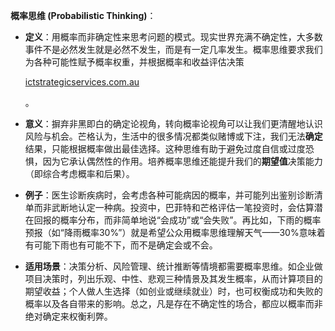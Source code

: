 **概率思维 (Probabilistic Thinking)**：

- **定义**：用概率而非确定性来思考问题的模式。现实世界充满不确定性，大多数事件不是必然发生就是必然不发生，而是有一定几率发生。概率思维要求我们为各种可能性赋予概率权重，并根据概率和收益评估决策​
    
    [ictstrategicservices.com.au](https://www.ictstrategicservices.com.au/2017/07/14/113-fantastic-thinking-tools-from-farnam-street/#:~:text=10,Numeracy%2FBayesian%20Updating)
    
    。
- **意义**：摒弃非黑即白的确定论视角，转向概率论视角可以让我们更清醒地认识风险与机会。芒格认为，生活中的很多情况都类似赌博或下注，我们无法**确定**结果，只能根据概率做出最佳选择。这种思维有助于避免过度自信或过度恐惧，因为它承认偶然性的作用。培养概率思维还能提升我们的**期望值**决策能力（即综合考虑概率和后果）。
- **例子**：医生诊断疾病时，会考虑各种可能病因的概率，并可能列出鉴别诊断清单而非武断地认定一种病。投资中，巴菲特和芒格评估一笔投资时，会估算潜在回报的概率分布，而非简单地说“会成功”或“会失败”。再比如，下雨的概率预报（如“降雨概率30%”）就是希望公众用概率思维理解天气——30%意味着有可能下雨也有可能不下，而不是确定会或不会。
- **适用场景**：决策分析、风险管理、统计推断等情境都需要概率思维。如企业做项目决策时，列出乐观、中性、悲观三种情景及其发生概率，从而计算项目的期望收益；个人做人生选择（如创业或继续就业）时，也可权衡成功和失败的概率以及各自带来的影响。总之，凡是存在不确定性的场合，都应以概率而非绝对确定来权衡利弊。